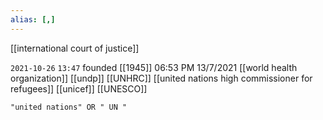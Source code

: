 ```yaml
---
alias: [,]
---
```

[[international court of justice]]

`2021-10-26` `13:47`
founded [[1945]]
06:53 PM 13/7/2021
	[[world health organization]]
	[[undp]]
	[[UNHRC]]
	[[united nations high commissioner for refugees]]
	[[unicef]]
	[[UNESCO]]
```query 2021-11-09 11:34
"united nations" OR " UN "
```